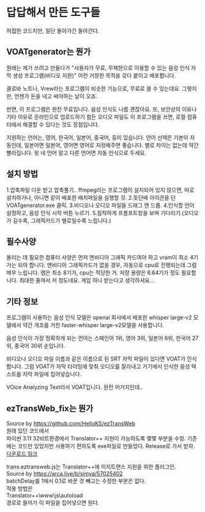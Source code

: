 # 답답해서 만든 도구들
허접한 코드지만, 일단 돌아가긴 돌아간다. 

## VOATgenerator는 뭔가 
원래는 제가 쓰려고 만들다가 
"사용자가 무료, 무제한으로 이용할 수 있는 음성 인식 자막 생성 프로그램(비디오 지원)" 
이런 거창한 목적을 갖다 붙이고 배포합니다. 

클로바 노트나, Vrew라는 프로그램이 비슷한 기능으로, 무료로 쓸 수 있는데요. 
그렇지만, 언젠가 돈을 내고 써야하는 날이 오죠. 

반면, 이 프로그램은 완전 무료입니다. 음성 인식도 나름 괜찮아요. 
또, 보안상의 이유나 기타 이유로 온라인으로 업로드하기 힘든 오디오 파일도 
이 프로그램을 쓰면, 로컬 컴퓨터에서 해결할 수 있다는 것도 장점입니다. 

지원하는 언어는, 영어, 한국어, 일본어, 중국어, 등이 있습니다. 
언어 선택은 기본이 자동인데, 
일본어면 일본어, 영어면 영어로 지정해주면 좋습니다. 별로 차이는 없는데 약간 빨라집니다. 
윗 네 언어 말고 다른 언어면 자동 인식으로 두세요. 

## 설치 방법
1.압축파일 다운 받고 압축풀기.. 
ffmpeg라는 프로그램이 설치되어 있지 않으면, 따로 설치하거나, 아니면 같이 배포한 배치파일을 실행할 것. 
2.돗단배 아이콘을 단 VOATgenerator.exe 클릭. 
3.비디오나 오디오 파일들 드래그 앤 드롭. 
4.인식할 언어 설정하고, 음성 인식 시작 버튼 누르기. 
5.침착하게 프롬프트창을 보며 기다리기.(오디오가 길수록, 그래픽카드가 별로일수록 느립니다.) 

## 필수사양
돌리는 데 필요한 컴퓨터 사양은 먼저 엔비디아 그래픽 카드여야 하고 vram이 최소 4기가는 되야 합니다. 
엔비디아 그래픽카드가 없을 경우, 자동으로 cpu로 진행되는데 그럼 매우 느립니다. 
램은 최소 8기가, cpu는 적당한 거. 
저장 용량은 6.64기가 정도 필요합니다. 최대한 줄여서 저 정도네요. 게임 하나 받는다고 생각하셔요... 

## 기타 정보
프로그램이 사용하는 음성 인식 모델은 openai 회사에서 배포한 whisper large-v2 모델에서 
약간 개조를 거친 faster-whisper large-v2모델을 사용합니다. 

음성 인식이 가장 정확하게 되는 언어는 스페인어 1위, 영어 3위, 일본어 6위, 한국어 27위, 중국어 30위 순입니다. 

비디오나 오디오 파일 이름과 같은 이름으로 된 SRT 자막 파일이 있다면 VOAT가 인식합니다. 
그럼 VOAT가 자막 타이밍에 맞춰 오디오를 잘라내고 
거기에서 인식한 음성 텍스트를 자막 파일에 집어넣습니다. 

VOice Analyzing Text라서 VOAT입니다. 완전 어거지인데.. 







## ezTransWeb_fix는 뭔가
Source by https://github.com/HelloKS/ezTransWeb  
원래 있던 코드에서  
파이썬 3.11 32비트환경에서 Translator++ 지원이 가능하도록 몇몇 부분을 수정.
기존에는 코드만 있었지만 사용하기 편하도록 exe파일로 만들었다. Release로 가서 받자.  
[다운로드 링크](https://github.com/gembleman/JPtoKR_Tools/releases/tag/eztransWeb)

trans.eztransweb.js는 Translator++에 이지트랜스 지원을 위한 플러그인.  
Source by https://arca.live/b/simya/57025402  
batchDelay를 1에서 0.1로 바꾼 것 빼고는 수정한 부분은 없다.  
적용 방법은  
Translator++\www\js\autoload  
경로로 들어가 이 파일을 집어넣으면 된다.  
